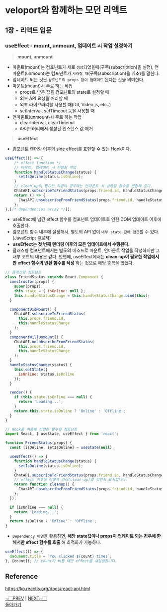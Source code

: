 # veloport와 함께하는 모던 리액트
## 1장 - 리액트 입문
### useEffect - mount, unmount, 업데이트 시 작업 설정하기
>  __mount, unmount__
- 마운트(mount)는 컴포넌트가 새로 `생성`되었을때(구독(subscription)을 설정), 언마운트(unmount)는 컴포넌트가 `사라질 때`(구독(subscription)을 취소)를 말한다.
- 업데이트 되는 것은 `컴포넌트의 props 값이 업데이트` 된다는 것을 의미한다.
- 마운트(mount)시 주로 하는 작업
  - props로 받은 값을 컴포넌트의 state로 설정할 때
  - 외부 API 요청을 처리할 때
  - 외부 라이브러리를 사용할 때(D3, Video.js, etc..)
  - setInterval, setTimeout 등을 사용할 때
- 언마운트(unmount)시 주로 하는 작업
  - clearInterval, clearTimeout
  - 라이브러리에서 생성된 인스턴스 값 제거

> __useEffect__
- 컴포넌트 렌더링 이후의 side effect를 표현할 수 있는 Hook이다.
```javascript
useEffect(() => {
    /* effect function */
    // 마운트, 업데이트 시 진행될 작업
    function handleStatusChange(status) {
      setIsOnline(status.isOnline);
    }
    // clean-up이 필요한 작업의 경우에는 언마운트 시 실행할 함수를 반환해 준다.
    ChatAPI.subscribeToFriendStatus(props.friend.id, handleStatusChange);
    return () => {
      ChatAPI.unsubscribeFromFriendStatus(props.friend.id, handleStatusChange);
    };
},[/* dependencies array */]);
```
- useEffect에 넘긴 effect 함수를 컴포넌트 업데이트로 인한 DOM 업데이트 이후에 호출한다.
- 컴포넌트 함수 내부에 설정해서, 별도의 API 없이 `내부 state 값에 접근`할 수 있다.(JavaScript 클로저)
- __useEffect는 첫 번째 렌더링 이후의 모든 업데이트에서 수행된다.__
- 클래스형 컴포넌트에서는 별도의 메소드로 마운트, 언마운트 작업을 작성하지만 그 내부 코드의 내용은 같다. 반면에, useEffect에서는 __clean-up이 필요한 작업에서만 effect 함수의 반환 함수를 작성__ 하는 것으로 해당 중복을 없앴다.
```javascript
// 클래스형 컴포넌트
class FriendStatus extends React.Component {
  constructor(props) {
    super(props);
    this.state = { isOnline: null };
    this.handleStatusChange = this.handleStatusChange.bind(this);
  }

  componentDidMount() {
    ChatAPI.subscribeToFriendStatus(
      this.props.friend.id,
      this.handleStatusChange
    );
  }
  componentWillUnmount() {
    ChatAPI.unsubscribeFromFriendStatus(
      this.props.friend.id,
      this.handleStatusChange
    );
  }
  handleStatusChange(status) {
    this.setState({
      isOnline: status.isOnline
    });
  }

  render() {
    if (this.state.isOnline === null) {
      return 'Loading...';
    }
    return this.state.isOnline ? 'Online' : 'Offline';
  }
}
```

```javascript
// Hook을 이용해 선언한 함수형 컴포넌트
import React, { useState, useEffect } from 'react';

function FriendStatus(props) {
  const [isOnline, setIsOnline] = useState(null);

  useEffect(() => {
    function handleStatusChange(status) {
      setIsOnline(status.isOnline);
    }
    ChatAPI.subscribeToFriendStatus(props.friend.id, handleStatusChange);
    // effect 이후에 어떻게 정리(clean-up)할 것인지 표시합니다.
    return function cleanup() {
      ChatAPI.unsubscribeFromFriendStatus(props.friend.id, handleStatusChange);
    };
  });

  if (isOnline === null) {
    return 'Loading...';
  }
  return isOnline ? 'Online' : 'Offline';
}
```
- `Dependency 배열`을 활용하면, __해당 state값이나 props이 업데이트 되는 경우에 한해서만 effect 함수를 호출__ 해 최적화가 가능하다.
```javascript
useEffect(() => {
  document.title = `You clicked ${count} times`;
}, [count]); // count가 바뀔 때만 effect를 재실행합니다.
``` 

## Reference
<https://ko.reactjs.org/docs/react-api.html>
<br>

[👈🏻PREV](https://github.com/ss-won/veloport-react/blob/master/Ch1/md/9.md) |
[NEXT👉🏻](https://github.com/ss-won/veloport-react/blob/master/Ch1/md/11.md) <br>
[돌아가기](https://github.com/ss-won/veloport-react)